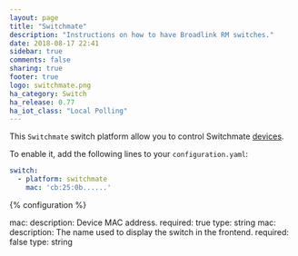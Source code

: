 ```yaml
---
layout: page
title: "Switchmate"
description: "Instructions on how to have Broadlink RM switches."
date: 2018-08-17 22:41
sidebar: true
comments: false
sharing: true
footer: true
logo: switchmate.png
ha_category: Switch
ha_release: 0.77
ha_iot_class: "Local Polling"
---
```


This `Switchmate` switch platform allow you to control Switchmate [devices]( https://www.mysimplysmarthome.com/products/switchmate-switches/).

To enable it, add the following lines to your `configuration.yaml`:

```yaml
switch:
  - platform: switchmate
    mac: 'cb:25:0b......'
```

{% configuration %}

mac:
  description: Device MAC address.
  required: true
  type: string
 mac:
  description: The name used to display the switch in the frontend.
  required: false
  type: string 

